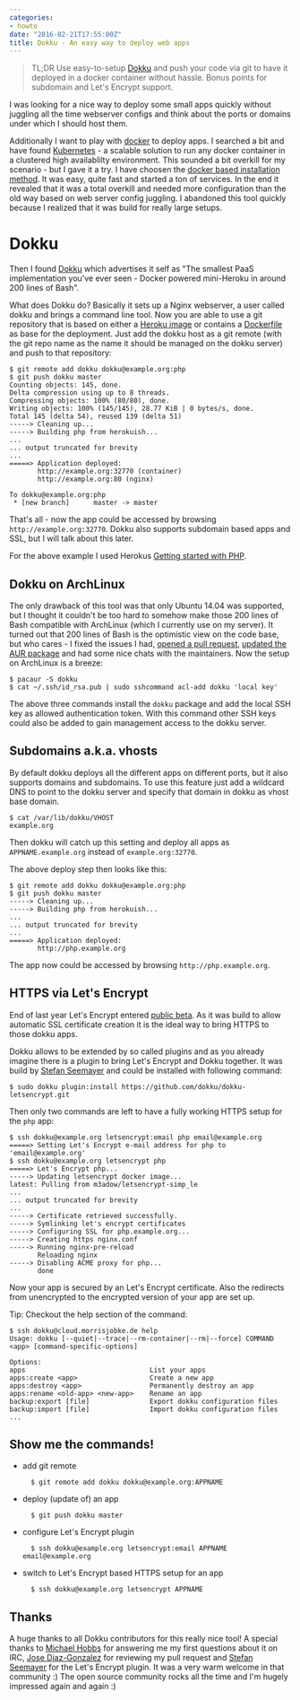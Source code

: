 ```yaml
---
categories:
- howto
date: "2016-02-21T17:55:00Z"
title: Dokku - An easy way to deploy web apps
---
```


> TL;DR Use easy-to-setup [Dokku](http://dokku.viewdocs.io/dokku/) and push your code via git to have it deployed in a docker container without hassle. Bonus points for subdomain and Let's Encrypt support.

I was looking for a nice way to deploy some small apps quickly without juggling all the time webserver configs and think about the ports or domains under which I should host them.

Additionally I want to play with [docker](https://docker.io) to deploy apps. I searched a bit and have found [Kubernetes](http://kubernetes.io) - a scalable solution to run any docker container in a clustered high availablilty environment. This sounded a bit overkill for my scenario - but I gave it a try. I have choosen the [docker based installation method](http://kubernetes.io/v1.1/docs/getting-started-guides/docker.html). It was easy, quite fast and started a ton of services. In the end it revealed that it was a total overkill and needed more configuration than the old way based on web server config juggling. I abandoned this tool quickly because I realized that it was build for really large setups.

# Dokku

Then I found [Dokku](http://dokku.viewdocs.io/dokku/) which advertises it self as "The smallest PaaS implementation you've ever seen - Docker powered mini-Heroku in around 200 lines of Bash".

What does Dokku do? Basically it sets up a Nginx webserver, a user called dokku and brings a command line tool. Now you are able to use a git repository that is based on either a [Heroku image](http://dokku.viewdocs.io/dokku/deployment/buildpacks/) or contains a [Dockerfile](http://dokku.viewdocs.io/dokku/deployment/dockerfiles/) as base for the deployment. Just add the dokku host as a git remote (with the git repo name as the name it should be managed on the dokku server) and push to that repository:

	$ git remote add dokku dokku@example.org:php
	$ git push dokku master
	Counting objects: 145, done.
	Delta compression using up to 8 threads.
	Compressing objects: 100% (80/80), done.
	Writing objects: 100% (145/145), 28.77 KiB | 0 bytes/s, done.
	Total 145 (delta 54), reused 139 (delta 51)
	-----> Cleaning up...
	-----> Building php from herokuish...
	...
	... output truncated for brevity
	...
	=====> Application deployed:
	       http://example.org:32770 (container)
	       http://example.org:80 (nginx)

	To dokku@example.org:php
	 * [new branch]      master -> master

That's all - now the app could be accessed by browsing `http://example.org:32770`. Dokku also supports subdomain based apps and SSL, but I will talk about this later.

For the above example I used Herokus [Getting started with PHP](https://github.com/heroku/php-getting-started).

## Dokku on ArchLinux

The only drawback of this tool was that only Ubuntu 14.04 was supported, but I thought it couldn't be too hard to somehow make those 200 lines of Bash compatible with ArchLinux (which I currently use on my server). It turned out that 200 lines of Bash is the optimistic view on the code base, but who cares - I fixed the issues I had, [opened a pull request](https://github.com/dokku/dokku/pull/1918), [updated the AUR package](https://aur.archlinux.org/packages/dokku/) and had some nice chats with the maintainers. Now the setup on ArchLinux is a breeze:

	$ pacaur -S dokku
	$ cat ~/.ssh/id_rsa.pub | sudo sshcommand acl-add dokku 'local key'

The above three commands install the `dokku` package and add the local SSH key as allowed authentication token. With this command other SSH keys could also be added to gain management access to the dokku server.

## Subdomains a.k.a. vhosts

By default dokku deploys all the different apps on different ports, but it also supports domains and subdomains. To use this feature just add a wildcard DNS to point to the dokku server and specify that domain in dokku as vhost base domain.

	$ cat /var/lib/dokku/VHOST
	example.org

Then dokku will catch up this setting and deploy all apps as `APPNAME.example.org` instead of `example.org:32770`.

The above deploy step then looks like this:

	$ git remote add dokku dokku@example.org:php
	$ git push dokku master
	-----> Cleaning up...
	-----> Building php from herokuish...
	...
	... output truncated for brevity
	...
	=====> Application deployed:
	       http://php.example.org

The app now could be accessed by browsing `http://php.example.org`.

## HTTPS via Let's Encrypt

End of last year Let's Encrypt entered [public beta](https://letsencrypt.org/2015/12/03/entering-public-beta.html). As it was build to allow automatic SSL certificate creation it is the ideal way to bring HTTPS to those dokku apps.

Dokku allows to be extended by so called plugins and as you already imagine there is a plugin to bring Let's Encrypt and Dokku together. It was build by [Stefan Seemayer](https://blog.semicolonsoftware.de/securing-dokku-with-lets-encrypt-tls-certificates/) and could be installed with following command:

	$ sudo dokku plugin:install https://github.com/dokku/dokku-letsencrypt.git

 Then only two commands are left to have a fully working HTTPS setup for the `php` app:

	$ ssh dokku@example.org letsencrypt:email php email@example.org
	=====> Setting Let's Encrypt e-mail address for php to 'email@example.org'
	$ ssh dokku@example.org letsencrypt php
	=====> Let's Encrypt php...
	-----> Updating letsencrypt docker image...
	latest: Pulling from m3adow/letsencrypt-simp_le
	...
	... output truncated for brevity
	...
	-----> Certificate retrieved successfully.
	-----> Symlinking let's encrypt certificates
	-----> Configuring SSL for php.example.org...
	-----> Creating https nginx.conf
	-----> Running nginx-pre-reload
	       Reloading nginx
	-----> Disabling ACME proxy for php...
	       done

Now your app is secured by an Let's Encrypt certificate. Also the redirects from unencrypted to the encrypted version of your app are set up.

Tip: Checkout the help section of the command:

	$ ssh dokku@cloud.morrisjobke.de help            
	Usage: dokku [--quiet|--trace|--rm-container|--rm|--force] COMMAND <app> [command-specific-options]

	Options:
	apps                               List your apps
	apps:create <app>                  Create a new app
	apps:destroy <app>                 Permanently destroy an app
	apps:rename <old-app> <new-app>    Rename an app
	backup:export [file]               Export dokku configuration files
	backup:import [file]               Import dokku configuration files
	...

## Show me the commands!

* add git remote

		$ git remote add dokku dokku@example.org:APPNAME

* deploy (update of) an app

		$ git push dokku master

* configure Let's Encrypt plugin

		$ ssh dokku@example.org letsencrypt:email APPNAME email@example.org

* switch to Let's Encrypt based HTTPS setup for an app

		$ ssh dokku@example.org letsencrypt APPNAME

## Thanks

A huge thanks to all Dokku contributors for this really nice tool! A special thanks to [Michael Hobbs](https://github.com/michaelshobbs) for answering me my first questions about it on IRC, [Jose Diaz-Gonzalez](http://josediazgonzalez.com) for reviewing my pull request and [Stefan Seemayer](https://blog.semicolonsoftware.de/securing-dokku-with-lets-encrypt-tls-certificates/) for the Let's Encrypt plugin. It was a very warm welcome in that community :) The open source community rocks all the time and I'm hugely impressed again and again :)
